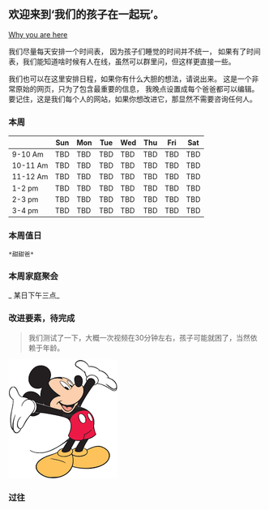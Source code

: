 ## 欢迎来到‘我们的孩子在一起玩’。
[Why you are here](why.md)


 我们尽量每天安排一个时间表， 因为孩子们睡觉的时间并不统一， 如果有了时间表，我们能知道啥时候有人在线，虽然可以群里问，但这样更直接一些。
 
 我们也可以在这里安排日程，如果你有什么大胆的想法，请说出来。
 这是一个非常原始的网页，只为了包含最重要的信息， 我晚点设置成每个爸爸都可以编辑。
 要记住，这是我们每个人的网站，如果你想改进它，那显然不需要咨询任何人。

### 本周


||Sun|Mon|Tue|Wed|Thu|Fri|Sat|
|---|---|---|---|---|---|---|---|
|9-10 Am|TBD|TBD|TBD|TBD|TBD|TBD|TBD|
|10-11 Am|TBD|TBD|TBD|TBD|TBD|TBD|TBD|
|11-12 Am|TBD|TBD|TBD|TBD|TBD|TBD|TBD|
|1-2 pm|TBD|TBD|TBD|TBD|TBD|TBD|TBD|
|2-3 pm|TBD|TBD|TBD|TBD|TBD|TBD|TBD|
|3-4 pm|TBD|TBD|TBD|TBD|TBD|TBD|TBD|


### 本周值日
    *甜甜爸*


### 本周家庭聚会
   _ 某日下午三点_
 
 
### 改进要素，待完成


   
> 我们测试了一下，大概一次视频在30分钟左右，孩子可能就困了，当然依赖于年龄。

![](img/mickey.png)


### 过往

